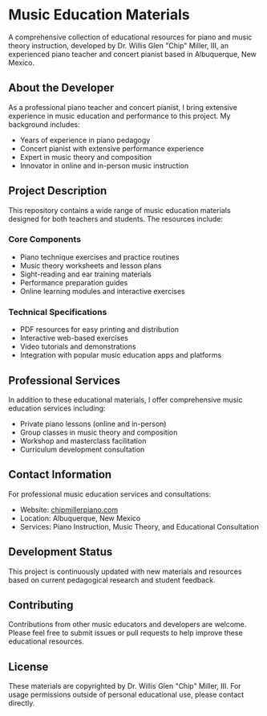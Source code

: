 # Music Education Materials

A comprehensive collection of educational resources for piano and music theory instruction, developed by Dr. Willis Glen "Chip" Miller, III, an experienced piano teacher and concert pianist based in Albuquerque, New Mexico.

## About the Developer

As a professional piano teacher and concert pianist, I bring extensive experience in music education and performance to this project. My background includes:

- Years of experience in piano pedagogy
- Concert pianist with extensive performance experience
- Expert in music theory and composition
- Innovator in online and in-person music instruction

## Project Description

This repository contains a wide range of music education materials designed for both teachers and students. The resources include:

### Core Components

- Piano technique exercises and practice routines
- Music theory worksheets and lesson plans
- Sight-reading and ear training materials
- Performance preparation guides
- Online learning modules and interactive exercises

### Technical Specifications

- PDF resources for easy printing and distribution
- Interactive web-based exercises
- Video tutorials and demonstrations
- Integration with popular music education apps and platforms

## Professional Services

In addition to these educational materials, I offer comprehensive music education services including:

- Private piano lessons (online and in-person)
- Group classes in music theory and composition
- Workshop and masterclass facilitation
- Curriculum development consultation

## Contact Information

For professional music education services and consultations:
- Website: [chipmillerpiano.com](https://chipmillerpiano.com)
- Location: Albuquerque, New Mexico
- Services: Piano Instruction, Music Theory, and Educational Consultation

## Development Status

This project is continuously updated with new materials and resources based on current pedagogical research and student feedback.

## Contributing

Contributions from other music educators and developers are welcome. Please feel free to submit issues or pull requests to help improve these educational resources.

## License

These materials are copyrighted by Dr. Willis Glen "Chip" Miller, III. For usage permissions outside of personal educational use, please contact directly.